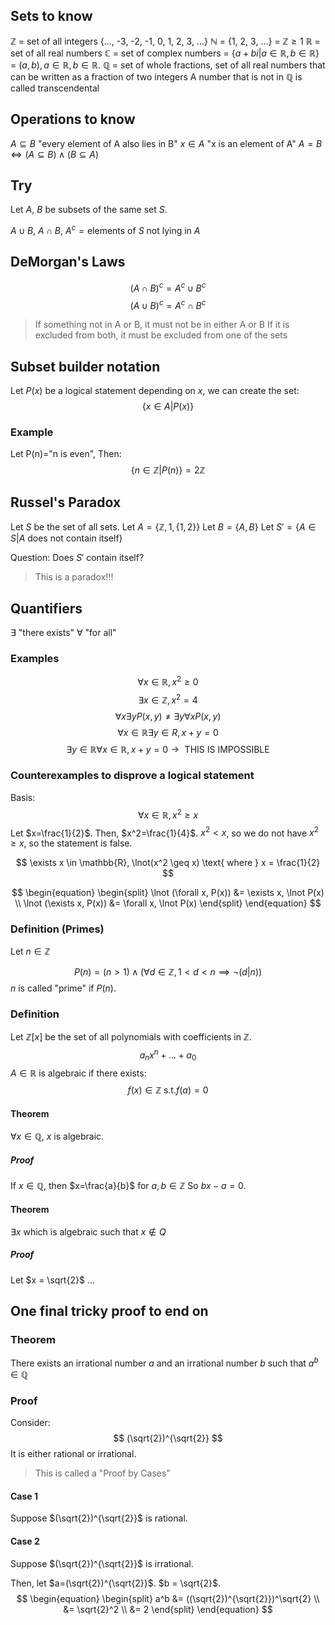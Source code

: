 ## Sets to know
$\mathbb{Z}$ = set of all integers {..., -3, -2, -1, 0, 1, 2, 3, ...}
$\mathbb{N}$ = {1, 2, 3, ...} = $\mathbb{Z} \geq 1$
$\mathbb{R}$ = set of all real numbers
$\mathbb{C}$ = set of complex numbers = $\lbrace a + bi | a \in \mathbb{R}, b \in \mathbb{R}\rbrace$ = $(a,b), a\in\mathbb{R},b\in\mathbb{R}$.
$\mathbb{Q}$ = set of whole fractions, set of all real numbers that can be written as a fraction of two integers
A number that is not in $\mathbb{Q}$ is called transcendental
## Operations to know
$A \subseteq B$ "every element of A also lies in B"
$x \in A$ "x is an element of A"
$A = B \iff (A \subseteq B) \land (B \subseteq A)$
## Try
Let $A$, $B$ be subsets of the same set $S$.

$A \cup B$, $A\cap B$, $A^c = \text{elements of } S \text{ not lying in } A$

## DeMorgan's Laws
$$
(A\cap B)^c = A^c \cup B^c
$$
$$
(A\cup B)^c = A^c \cap B^c
$$
> If something not in A or B, it must not be in either A or B
> If it is excluded from both, it must be excluded from one of the sets

## Subset builder notation
Let $P(x)$ be a logical statement depending on $x$, we can create the set:
$$
\lbrace x\in A | P(x) \rbrace
$$
### Example
Let P(n)="n is even", Then:
$$
\lbrace n \in \mathbb{Z} | P(n) \rbrace = 2\mathbb{Z}
$$
## Russel's Paradox
Let $S$ be the set of all sets.
Let $A = \lbrace \mathbb{Z}, 1, \lbrace 1, 2 \rbrace\rbrace$
Let $B = \lbrace A, B \rbrace$
Let $S' = \lbrace A \in S | A \text{ does not contain itself}\rbrace$

Question: Does $S'$ contain itself?
> This is a paradox!!!

## Quantifiers
$\exists$ "there exists"
$\forall$ "for all"

### Examples
$$
\forall x \in \mathbb{R}, x^2 \geq 0
$$
$$
\exists x \in \mathbb{Z}, x^2=4
$$
$$
\forall x \exists y P(x,y) \neq \exists y \forall x P(x,y)
$$
$$
\forall x \in \mathbb{R} \exists y \in R, x + y = 0
$$
$$
\exists y \in \mathbb{R} \forall x \in \mathbb{R}, x+y=0 \to \text{ THIS IS IMPOSSIBLE}
$$

### Counterexamples to disprove a logical statement
Basis:
$$
\forall x \in \mathbb{R}, x^2\geq x
$$
Let $x=\frac{1}{2}$. Then, $x^2=\frac{1}{4}$. 
$x^2 < x$, so we do not have $x^2 \geq x$, so the statement is false.

$$
\exists x \in \mathbb{R}, \lnot(x^2 \geq x) \text{ where } x = \frac{1}{2}
$$

$$
\begin{equation}
\begin{split}
\lnot (\forall x, P(x)) &= \exists x, \lnot P(x) \\
\lnot (\exists x, P(x)) &= \forall x, \lnot P(x)
\end{split}
\end{equation}
$$

### Definition (Primes)
Let $n \in \mathbb{Z}$

$$
P(n)=(n>1)\land(\forall d \in \mathbb{Z}, 1 < d < n \implies \lnot(d|n))
$$
$n$ is called "prime" if $P(n)$.

### Definition

Let $\mathbb{Z}[x]$ be the set of all polynomials with coefficients in $\mathbb{Z}$. 
$$
a_nx^n+...+a_0
$$
$A \in \mathbb{R}$ is algebraic if there exists:
$$
f(x) \in \mathbb{Z} \text{ s.t.} f(a)=0
$$
#### Theorem
$\forall x \in \mathbb{Q}$, $x$ is algebraic.
##### Proof
If $x \in \mathbb{Q}$, then $x=\frac{a}{b}$ for $a, b \in \mathbb{Z}$
So $bx-a=0$.

#### Theorem
$\exists x$ which is algebraic such that $x \notin Q$
##### Proof
Let $x = \sqrt{2}$
...

## One final tricky proof to end on
### Theorem
There exists an irrational number $a$ and an irrational number $b$ such that $a^b \in \mathbb{Q}$

### Proof
Consider:
$$
(\sqrt{2})^{\sqrt{2}}
$$
It is either rational or irrational.
> This is called a "Proof by Cases"

#### Case 1
Suppose $(\sqrt{2})^{\sqrt{2}}$ is rational.
#### Case 2
Suppose $(\sqrt{2})^{\sqrt{2}}$ is irrational.

Then, let $a=(\sqrt{2})^{\sqrt{2}}$. $b = \sqrt{2}$. 
$$
\begin{equation}
\begin{split}
a^b &= ((\sqrt{2})^{\sqrt{2}})^\sqrt{2} \\
&= \sqrt{2}^2 \\
&= 2
\end{split}
\end{equation}
$$
